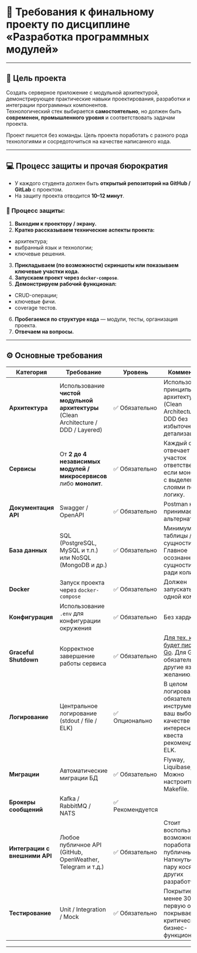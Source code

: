 # 🧩 Требования к финальному проекту по дисциплине «Разработка программных модулей»

---

## 🎯 Цель проекта

Создать серверное приложение с модульной архитектурой, демонстрирующее практические навыки проектирования, разработки и
интеграции программных компонентов.  
Технологический стек выбирается **самостоятельно**, но должен быть **современен, промышленного уровня** и
соответствовать задачам проекта.

Проект пишется без команды.
Цель проекта поработать с разного рода технологиями и сосредоточиться на качестве написанного кода.

---

## 💻 Процесс защиты и прочая бюрократия

- У каждого студента должен быть **открытый репозиторий на GitHub / GitLab** с проектом.
- На защиту проекта отводится **10–12 минут**.

### 🔹 Процесс защиты:

1. **Выходим к проектору / экрану.**
2. **Кратко рассказываем технические аспекты проекта:**

- архитектура;
- выбранный язык и технологии;
- ключевые решения.

3. **Прикладываем (по возможности) скриншоты или показываем ключевые участки кода.**
4. **Запускаем проект через `docker-compose`**.
5. **Демонстрируем рабочий функционал:**

- CRUD-операции;
- ключевые фичи.
- coverage тестов.

6. **Пробегаемся по структуре кода** — модули, тесты, организация проекта.
7. **Отвечаем на вопросы.**

---

## ⚙️ Основные требования

| Категория                     | Требование                                                                          | Уровень         | Комментарий                                                                                                             |
|-------------------------------|-------------------------------------------------------------------------------------|-----------------|-------------------------------------------------------------------------------------------------------------------------|
| **Архитектура**               | Использование **чистой модульной архитектуры** (Clean Architecture / DDD / Layered) | ✅ Обязательно   | Использовать принципы чистой архитектуры (Clean Architecture) или DDD без избыточной детализации.                       |
| **Сервисы**                   | От **2 до 4 независимых модулей / микросервисов** либо **монолит**.                 | ✅ Обязательно   | Каждый сервис отвечает за свой участок ответственности, если монолит, то с выделенными слоями под логику.               |
| **Документация API**          | Swagger / OpenAPI                                                                   | ✅ Обязательно   | Postman не принимается как альтернатива                                                                                 |
| **База данных**               | SQL (PostgreSQL, MySQL и т.п.) или NoSQL (MongoDB и др.)                            | ✅ Обязательно   | Минимум 4 таблицы / сущности. Главное осознанные сущности, а не ради количества.                                        |
| **Docker**                    | Запуск проекта через `docker-compose`                                               | ✅ Обязательно   | Должен запускаться одной командой                                                                                       |
| **Конфигурация**              | Использование `.env` для конфигурации окружения                                     | ✅ Обязательно   | Без хардкода                                                                                                            |
| **Graceful Shutdown**         | Корректное завершение работы сервиса                                                | ✅ Обязательно   | [Для тех, кто будет писать на Go](https://habr.com/ru/articles/771626/). Для Go - обязательно, другие языки по желанию. |
| **Логирование**               | Центральное логирование (stdout / file / ELK)                                       | ✅ Опционально   | В целом логирование обязательно, но инструменты на ваш выбор. В качестве интересного квеста рекомендую ELK.             |
| **Миграции**                  | Автоматические миграции БД                                                          | ✅ Обязательно   | Flyway, Liquibase, Goose. Можно настроить через Makefile.                                                               |
| **Брокеры сообщений**         | Kafka / RabbitMQ / NATS                                                             | ✅ Рекомендуется |                                                                                                                         |
| **Интеграции с внешними API** | Любое публичное API (GitHub, OpenWeather, Telegram и т.д.)                          | ✅ Обязательно   | Стоит воспользоваться возможностью поработать с публичным API. Наткнуться на пару косяков других разработчиков.         |
| **Тестирование**              | Unit / Integration / Mock                                                           | ✅ Обязательно   | Покрытие не менее 30%. В первую очередь покрываем критический бизнес-функционал.                                        |

---
